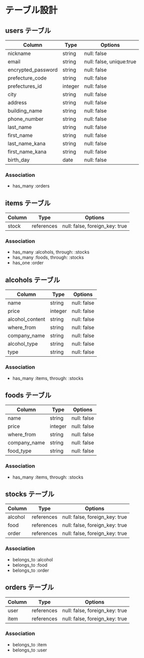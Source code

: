 # テーブル設計

## users テーブル

| Column                | Type   | Options                  |
| --------------------- | ------ | ------------------------ |
| nickname              | string | null: false              |
| email                 | string | null: false, unique:true |
| encrypted_password    | string | null: false              |
| prefecture_code       | string | null: false              |
| prefectures_id        | integer| null: false              |
| city                  | string | null: false              |
| address               | string | null: false              |
| building_name         | string | null: false              |
| phone_number          | string | null: false              |
| last_name             | string | null: false              |
| first_name            | string | null: false              |
| last_name_kana        | string | null: false              |
| first_name_kana       | string | null: false              |
| birth_day             | date   | null: false              |

### Association

- has_many :orders

## items テーブル

| Column     | Type       | Options                        |
| ---------  | ---------- | ------------------------------ |
| stock      | references | null: false, foreign_key: true |

### Association

- has_many :alcohols, through: :stocks
- has_many :foods, through: :stocks
- has_one :order


## alcohols テーブル

| Column           | Type       | Options                        |
| ---------------- | ---------- | ------------------------------ |
| name             | string     | null: false                    |
| price            | integer    | null: false                    |
| alcohol_content  | string     | null: false                    |
| where_from       | string     | null: false                    |
| company_name     | string     | null: false                    |
| alcohol_type     | string     | null: false                    |
| type             | string     | null: false                    |

### Association

- has_many :items, through: :stocks

## foods テーブル

| Column           | Type       | Options                        |
| ---------------- | ---------- | ------------------------------ |
| name             | string     | null: false                    |
| price            | integer    | null: false                    |
| where_from       | string     | null: false                    |
| company_name     | string     | null: false                    |
| food_type        | string     | null: false                    |

### Association

- has_many :items, through: :stocks

## stocks テーブル

| Column     | Type       | Options                        |
| ---------  | ---------- | ------------------------------ |
| alcohol    | references | null: false, foreign_key: true |
| food       | references | null: false, foreign_key: true |
| order      | references | null: false, foreign_key: true |

### Association

- belongs_to :alcohol
- belongs_to :food
- belongs_to :order

## orders テーブル

| Column     | Type       | Options                        |
| ---------  | ---------- | ------------------------------ |
| user       | references | null: false, foreign_key: true |
| item       | references | null: false, foreign_key: true |

### Association

- belongs_to :item
- belongs_to :user



